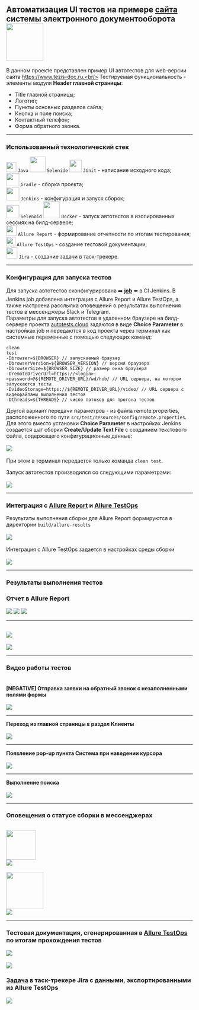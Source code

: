 ## Автоматизация UI тестов на примере [сайта](https://www.tezis-doc.ru/) системы электронного документооборота <img src="./images/logos/tezis.svg" width="100" />
В данном проекте представлен пример UI автотестов для web-версии сайта https://www.tezis-doc.ru.<br/>
Тестируемая функциональность - элементы модуля **Header главной страницы**:
- Title главной страницы;
- Логотип;
- Пункты основных разделов сайта;
- Кнопка и поле поиска;
- Контактный телефон;
- Форма обратного звонка.
---
### Использованный технологический стек
<img src="./images/logos/java.svg" width="27" /> `Java` 
<img src="./images/logos/selenide.svg" width="42" /> `Selenide` 
<img src="./images/logos/junit.svg" width="33" /> `JUnit` - написание исходного кода;<br/>
<img src="./images/logos/gradle.svg" width="35" height="35" /> `Gradle` - сборка проекта;<br/>
<img src="./images/logos/jenkins.svg" width="35" height="35" /> `Jenkins` - конфигурация и запуск сборок;<br/>
<img src="./images/logos/selenoid.svg" width="35" /> `Selenoid` 
<img src="./images/logos/docker.svg" width="45" /> `Docker` - запуск автотестов в изолированных сессиях на билд-сервере;<br/>
<img src="./images/logos/allure.svg" width="28" /> `Allure Report` - формирование отчетности по итогам тестирования;<br/>
<img src="./images/logos/allure_testops.svg" width="24.5" /> `Allure TestOps` - создание тестовой документации;<br/>
<img src="./images/logos/jira.svg" width="30" /> `Jira` - создание задачи в таск-трекере.


---
### Конфигурация для запуска тестов
Для запуска автотестов сконфигурирована :arrow_right: **[job](https://jenkins.autotests.cloud/job/08-WakeUpTheo-Tezis/)** :arrow_left: в CI Jenkins. В Jenkins job добавлена интеграция с Allure Report и Allure TestOps, а также настроена расслылка оповещений о результатах выполнения тестов в мессенджеры Slack и Telegram.<br/>
Параметры для запуска автотестов в удаленном браузере на билд-сервере проекта [autotests.cloud](https://selenoid.autotests.cloud/) задаются в виде **Choice Parameter** в настройках job и передаются в код проекта через терминал как системные переменные с помощью следующих команд:

```
clean
test
-Dbrowser=${BROWSER} // запускаемый браузер
-DbrowserVersion=${BROWSER_VERSION} // версия браузера
-DbrowserSize=${BROWSER_SIZE} // размер окна браузера
-DremoteDriverUrl=https://<login>:<password>@${REMOTE_DRIVER_URL}/wd/hub/ // URL сервера, на котором запускаются тесты
-DvideoStorage=https://${REMOTE_DRIVER_URL}/video/ // URL сервера с видеофайлами выполнения тестов
-Dthreads=${THREADS} // число потоков для прогона тестов
```
Другой вариант передачи параметров - из файла remote.properties, расположенного по пути `src/test/resources/config/remote.properties`. Для этого вместо установки **Choice Parameter** в настройках Jenkins создается шаг сборки **Create/Update Text File** с созданием текстового файла, содержащего конфигурационные данные:<br/><br/>
![](./images/screenshots/remote_properties.png)<br/><br/>
При этом в терминал передается только команда `clean test`.


Запуск автотестов производился со следующими параметрами:<br/><br/>
![](./images/screenshots/build_parameters.png)

---
### Интеграция с [Allure Report](https://docs.qameta.io/allure-report/) и [Allure TestOps](https://docs.qameta.io/allure-testops/)
Результаты выполнения сборки для Allure Report формируются в директории `build/allure-results`<br/><br/>
![](./images/screenshots/allure_task.png)<br/><br/>
Интеграция с Allure TestOps задается в настройках среды сборки<br/><br/>
![](./images/screenshots/allure-server.png)

---
### Результаты выполнения тестов


### Отчет в Allure Report
![](./images/screenshots/allure_3.png)
![](./images/screenshots/allure_4.png)
![](./images/screenshots/allure_5.png)

---
![](./images/screenshots/allure_1.png)
---
![](./images/screenshots/allure_2.png)

---
### Видео работы тестов<br/><br/>
**[NEGATIVE] Отправка заявки на обратный звонок с незаполненными полями формы**<br/><br/>
![](./images/attachs/blank_callback_form.gif)

---
**Переход из главной страницы в раздел Клиенты**<br/><br/>
![](./images/attachs/go_to_link.gif)

---
**Появление pop-up пункта Система при наведении курсора**<br/><br/>
![](./images/attachs/popup.gif)

---
**Выполнение поиска**<br/><br/>
![](./images/attachs/search.gif)

---
### Оповещения о статусе сборки в мессенджерах
<img src="./images/logos/slack.svg" width="80" /><br/>
![](./images/screenshots/slack_notice.png)
---
<img src="./images/logos/telegram.svg" width="100" /><br/>
![](./images/screenshots/telegram_notice.png)

---
### Тестовая документация, сгенерированная в [Allure TestOps](https://allure.autotests.cloud/project/670/dashboards) по итогам прохождения тестов
![](./images/screenshots/allure_testops_1.png)<br/><br/>
![](./images/screenshots/allure_testops_2.png)

### [Задача](https://jira.autotests.cloud/browse/HOMEWORK-293) в таск-трекере Jira с данными, экспортированными из Allure TestOps
![](./images/screenshots/jira.png)
